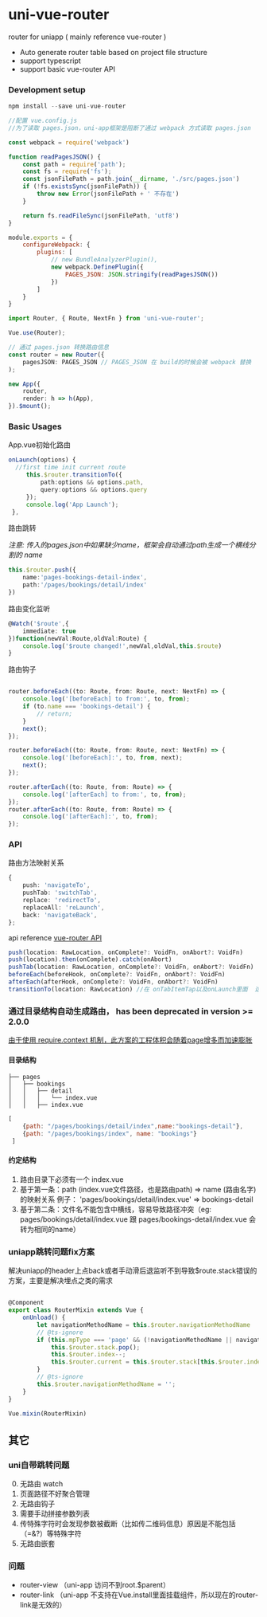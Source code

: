 #  uni-vue-router
router for uniapp ( mainly reference vue-router )

* Auto generate router table based on project file structure
* support typescript
* support basic vue-router API

### Development setup

```js
npm install --save uni-vue-router
```
```js
//配置 vue.config.js
//为了读取 pages.json，uni-app框架是阻断了通过 webpack 方式读取 pages.json

const webpack = require('webpack')

function readPagesJSON() {
    const path = require('path');
    const fs = require('fs');
    const jsonFilePath = path.join(__dirname, './src/pages.json')
    if (!fs.existsSync(jsonFilePath)) {
        throw new Error(jsonFilePath + ' 不存在')
    }

    return fs.readFileSync(jsonFilePath, 'utf8')
}

module.exports = {
    configureWebpack: {
        plugins: [
            // new BundleAnalyzerPlugin(),
            new webpack.DefinePlugin({
                PAGES_JSON: JSON.stringify(readPagesJSON())
            })
        ]
    }
}
```

```ts
import Router, { Route, NextFn } from 'uni-vue-router';

Vue.use(Router);

// 通过 pages.json 转换路由信息
const router = new Router({
    pagesJSON: PAGES_JSON // PAGES_JSON 在 build的时候会被 webpack 替换
);

new App({
    router,
    render: h => h(App),
}).$mount();
```
### Basic Usages

App.vue初始化路由

```ts
onLaunch(options) {
  //first time init current route
     this.$router.transitionTo({
         path:options && options.path,
         query:options && options.query
     });
     console.log('App Launch');
 },
```

路由跳转

*注意: 传入的pages.json中如果缺少name，框架会自动通过path生成一个横线分割的 name*

```ts
this.$router.push({
    name:'pages-bookings-detail-index',
    path:'/pages/bookings/detail/index'
})
```

路由变化监听

```ts 
@Watch('$route',{
    immediate: true
})function(newVal:Route,oldVal:Route) {
    console.log('$route changed!',newVal,oldVal,this.$route)
}
```

路由钩子

```ts

router.beforeEach((to: Route, from: Route, next: NextFn) => {
    console.log('[beforeEach] to from:', to, from);
    if (to.name === 'bookings-detail') {
        // return;
    }
    next();
});

router.beforeEach((to: Route, from: Route, next: NextFn) => {
    console.log('[beforeEach]:', to, from, next);
    next();
});

router.afterEach((to: Route, from: Route) => {
    console.log('[afterEach] to from:', to, from);
});
router.afterEach((to: Route, from: Route) => {
    console.log('[afterEach]:', to, from);
});

```

### API

路由方法映射关系

```ts
{
    push: 'navigateTo',
    pushTab: 'switchTab',
    replace: 'redirectTo',
    replaceAll: 'reLaunch',
    back: 'navigateBack',
};
```

api reference [vue-router API](https://router.vuejs.org/api/#router-push)

```ts
push(location: RawLocation, onComplete?: VoidFn, onAbort?: VoidFn)
push(location).then(onComplete).catch(onAbort)
pushTab(location: RawLocation, onComplete?: VoidFn, onAbort?: VoidFn)
beforeEach(beforeHook, onComplete?: VoidFn, onAbort?: VoidFn)
afterEach(afterHook, onComplete?: VoidFn, onAbort?: VoidFn)
transitionTo(location: RawLocation) //在 onTabItemTap以及onLaunch里面  这种非手动调用的地方手动调用更新 $route
```

### 通过目录结构自动生成路由， has been deprecated in version >= 2.0.0
[由于使用 require.context 机制，此方案的工程体积会随着page增多而加速膨胀](https://stackoverflow.com/questions/54059179/what-is-require-context#:~:text=The%20intention%20is%20to%20tell,short%2C%20you%20would%20use%20require.)
#### 目录结构
```
├── pages
│   ├── bookings
│   │   ├── detail
│   │   │   └── index.vue
│   │   ├── index.vue
```

```js
[
    {path: "/pages/bookings/detail/index",name:"bookings-detail"},
    {path: "/pages/bookings/index", name: "bookings"}
 ]
```

#### 约定结构

1. 路由目录下必须有一个 index.vue
2. 基于第一条：path (index.vue文件路径，也是路由path) => name (路由名字) 的映射关系 例子： 'pages/bookings/detail/index.vue' => bookings-detail
3. 基于第二条：文件名不能包含中横线，容易导致路径冲突（eg: pages/bookings/detail/index.vue 跟 pages/bookings-detail/index.vue 会转为相同的name）


### uniapp跳转问题fix方案

解决uniapp的header上点back或者手动滑后退监听不到导致$route.stack错误的方案，主要是解决埋点之类的需求

```ts

@Component
export class RouterMixin extends Vue {
    onUnload() {
        let navigationMethodName = this.$router.navigationMethodName
        // @ts-ignore
        if (this.mpType === 'page' && (!navigationMethodName || navigationMethodName === 'push') && this.$router.stack.length > 1) {
            this.$router.stack.pop();
            this.$router.index--;
            this.$router.current = this.$router.stack[this.$router.index];
        }
        // @ts-ignore
        this.$router.navigationMethodName = '';
    }
}

Vue.mixin(RouterMixin)

```
## 其它

### uni自带跳转问题

0. 无路由 watch
1. 页面路径不好聚合管理
2. 无路由钩子
3. 需要手动拼接参数列表
4. 传特殊字符时会发现参数被截断（比如传二维码信息）原因是不能包括（=&?）等特殊字符
5. 无路由嵌套

### 问题

* router-view （uni-app 访问不到root.$parent）
* router-link （uni-app 不支持在Vue.install里面挂载组件，所以现在的router-link是无效的）